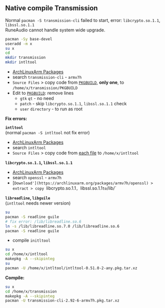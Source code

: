 Native compile Transmission
--- 
Normal `pacman -S transmission-cli` failed to start, error: `libcrypto.so.1.1`, `libssl.so.1.1`  
RuneAudio cannot handle system wide upgrade.  
  

```sh
pacman -Sy base-devel
useradd -m x
su x
cd
mkdir transmission
mkdir intltool
```

- [ArchLinuxArm Packages](https://archlinuxarm.org/packages)  
- search `transmission-cli` - `armv7h`  
- `Source Files` > copy code from [`PKGBUILD`](https://archlinuxarm.org/packages/armv7h/transmission-cli/files/PKGBUILD), **only one**, to `/home/x/transmission/PKGBUILD`  
- Edit to [`PKGBUILD`](https://github.com/rern/RuneAudio/blob/master/transmission/_repo/transmission/PKGBUILD): remove lines  
  * `gtk` `qt` - no need  
  * `patch` - skip `libcrypto.so.1.1`, `libssl.so.1.1` check   
  * `user` `directory` - to run as root  

**Fix errors:**  

**`intltool`**  
(normal `pacman -S intltool` not fix error)  
  * [ArchLinuxArm Packages](https://archlinuxarm.org/packages)
  * search `intltool`  
  * `Source Files` > copy code from [each file](https://archlinuxarm.org/packages/any/intltool/files) to `/home/x/intltool` 

**`libcrypto.so.1.1`, `libssl.so.1.1`** 
  * [ArchLinuxArm Packages](https://archlinuxarm.org/packages)
  * search `openssl` - `armv7h`
  * [`Download'](https://archlinuxarm.org/packages/armv7h/openssl) > extract > copy `libcrypto.so.1.1`, `libssl.so.1.1` to `/lib/`
  
**`libreadline`, `libguile`**  
(`intltool` needs newer version)
```sh
su
pacman -S readline guile
# fix error: /lib/libreadline.so.6
ln -s /lib/libreadline.so.7.0 /lib/libreadline.so.6
pacman -S readline guile
```
  * compile `initltool`
```sh
su x
cd /home/x/intltool
makepkg -A --skipinteg
su
pacman -U /home/x/intltool/intltool-0.51.0-2-any.pkg.tar.xz
```

**Compile:**  
```sh
su x
cd /home/x/transmission
makepkg -A --skipinteg
pacman -U transmission-cli-2.92-6-armv7h.pkg.tar.xz
```
